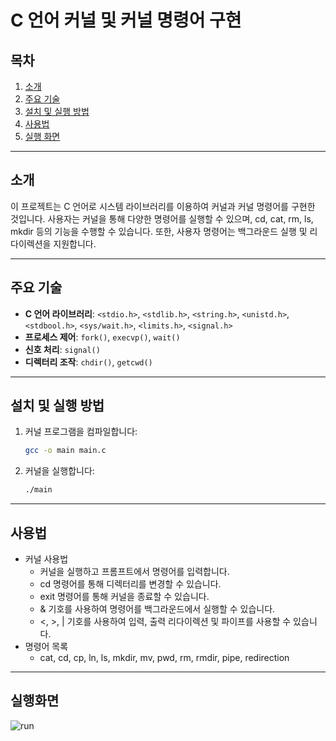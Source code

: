 # C 언어 커널 및 커널 명령어 구현

## 목차
1. [소개](#소개)
2. [주요 기술](#주요-기술)
3. [설치 및 실행 방법](#설치-및-실행-방법)
4. [사용법](#사용법)
5. [실행 화면](#실행-화면)

---

## 소개

이 프로젝트는 C 언어로 시스템 라이브러리를 이용하여 커널과 커널 명령어를 구현한 것입니다. 사용자는 커널을 통해 다양한 명령어를 실행할 수 있으며, cd, cat, rm, ls, mkdir 등의 기능을 수행할 수 있습니다. 또한, 사용자 명령어는 백그라운드 실행 및 리다이렉션을 지원합니다.

---

## 주요 기술

- **C 언어 라이브러리**: `<stdio.h>`, `<stdlib.h>`, `<string.h>`, `<unistd.h>`, `<stdbool.h>`, `<sys/wait.h>`, `<limits.h>`, `<signal.h>`
- **프로세스 제어**: `fork()`, `execvp()`, `wait()`
- **신호 처리**: `signal()`
- **디렉터리 조작**: `chdir()`, `getcwd()`

---

## 설치 및 실행 방법

1. 커널 프로그램을 컴파일합니다:
   ```bash
   gcc -o main main.c

2. 커널을 실행합니다:
   ```bash
   ./main

---

## 사용법
- 커널 사용법
  - 커널을 실행하고 프롬프트에서 명령어를 입력합니다.
  - cd <directory> 명령어를 통해 디렉터리를 변경할 수 있습니다.
  - exit 명령어를 통해 커널을 종료할 수 있습니다.
  - & 기호를 사용하여 명령어를 백그라운드에서 실행할 수 있습니다.
  - <, >, | 기호를 사용하여 입력, 출력 리다이렉션 및 파이프를 사용할 수 있습니다. 
- 명령어 목록
   - cat, cd, cp, ln, ls, mkdir, mv, pwd, rm, rmdir, pipe, redirection

---

## 실행화면   
![run](https://github.com/Sihyeon0123/System-Programing-Team-Project-I/assets/129951793/7ba3a35d-a9f4-4c87-8f24-20099767927f)
